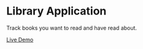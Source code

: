 # Library Application

Track books you want to read and have read about.

[Live Demo](https://ericliiit.github.io/library)
